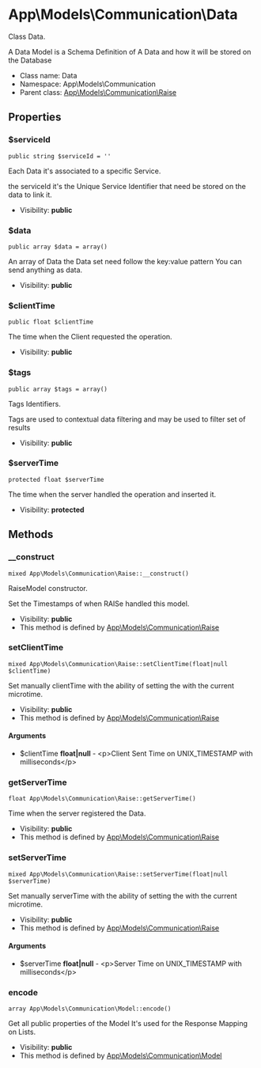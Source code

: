 App\Models\Communication\Data
===============

Class Data.

A Data Model is a Schema Definition of
A Data and how it will be stored on the Database


* Class name: Data
* Namespace: App\Models\Communication
* Parent class: [App\Models\Communication\Raise](App-Models-Communication-Raise.md)





Properties
----------


### $serviceId

    public string $serviceId = ''

Each Data it's associated to a specific Service.

the serviceId it's the Unique Service Identifier
that need be stored on the data to link it.

* Visibility: **public**


### $data

    public array $data = array()

An array of Data
the Data set need follow the key:value pattern
You can send anything as data.



* Visibility: **public**


### $clientTime

    public float $clientTime

The time when the Client requested the operation.



* Visibility: **public**


### $tags

    public array $tags = array()

Tags Identifiers.

Tags are used to contextual data filtering
and may be used to filter set of results

* Visibility: **public**


### $serverTime

    protected float $serverTime

The time when the server handled the operation and inserted it.



* Visibility: **protected**


Methods
-------


### __construct

    mixed App\Models\Communication\Raise::__construct()

RaiseModel constructor.

Set the Timestamps of when RAISe handled
this model.

* Visibility: **public**
* This method is defined by [App\Models\Communication\Raise](App-Models-Communication-Raise.md)




### setClientTime

    mixed App\Models\Communication\Raise::setClientTime(float|null $clientTime)

Set manually clientTime
with the ability of setting the with the current microtime.



* Visibility: **public**
* This method is defined by [App\Models\Communication\Raise](App-Models-Communication-Raise.md)


#### Arguments
* $clientTime **float|null** - &lt;p&gt;Client Sent Time on UNIX_TIMESTAMP with milliseconds&lt;/p&gt;



### getServerTime

    float App\Models\Communication\Raise::getServerTime()

Time when the server registered the Data.



* Visibility: **public**
* This method is defined by [App\Models\Communication\Raise](App-Models-Communication-Raise.md)




### setServerTime

    mixed App\Models\Communication\Raise::setServerTime(float|null $serverTime)

Set manually serverTime
with the ability of setting the with the current microtime.



* Visibility: **public**
* This method is defined by [App\Models\Communication\Raise](App-Models-Communication-Raise.md)


#### Arguments
* $serverTime **float|null** - &lt;p&gt;Server Time on UNIX_TIMESTAMP with milliseconds&lt;/p&gt;



### encode

    array App\Models\Communication\Model::encode()

Get all public properties of the Model
It's used for the Response Mapping on Lists.



* Visibility: **public**
* This method is defined by [App\Models\Communication\Model](App-Models-Communication-Model.md)



